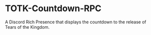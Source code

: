 # TOTK-Countdown-RPC
A Discord Rich Presence that displays the countdown to the release of Tears of the Kingdom.
